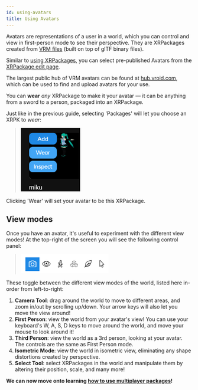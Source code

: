 ```yaml
---
id: using-avatars
title: Using Avatars
---
```


Avatars are representations of a user in a world, which you can control and view in first-person mode to see their perspective. They are XRPackages created from <a href="https://vrm.dev/en" target="_blank" rel="noopener noreferrer">VRM files</a> (built on top of glTF binary files).

Similar to [using XRPackages](./2-using-xrpackages.md), you can select pre-published Avatars from the <a href="https://xrpackage.org/edit.html">XRPackage edit page</a>.

The largest public hub of VRM avatars can be found at <a href="https://hub.vroid.com/" target="_blank" rel="noopener noreferrer">hub.vroid.com</a>, which can be used to find and upload avatars for your use.

You can **wear** _any_ XRPackage to make it your avatar &mdash; it can be anything from a sword to a person, packaged into an XRPackage.

Just like in the previous guide, selecting 'Packages' will let you choose an XRPK to _wear_:

> ![XRPackage list](/img/xrpackage-edit-miku-xrpk.png)

Clicking 'Wear' will set your avatar to be this XRPackage.

## View modes

Once you have an avatar, it's useful to experiment with the different view modes! At the top-right of the screen you will see the following control panel:

> ![XRPackage View Modes](/img/xrpackage-edit-view-modes.png)

These toggle between the different view modes of the world, listed here in-order from left-to-right:

1. **Camera Tool**: drag around the world to move to different areas, and zoom in/out by scrolling up/down. Your arrow keys will also let you move the view around!
2. **First Person**: view the world from your avatar's view! You can use your keyboard's W, A, S, D keys to move around the world, and move your mouse to look around it!
3. **Third Person**: view the world as a 3rd person, looking at your avatar. The controls are the same as First Person mode.
4. **Isometric Mode**: view the world in isometric view, eliminating any shape distortions created by perspective.
5. **Select Tool**: select XRPackages in the world and manipulate them by altering their position, scale, and many more!

**We can now move onto learning [how to use multiplayer packages](./4-multiplayer.md)!**
